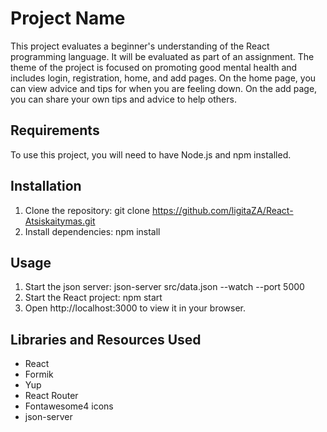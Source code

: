 # Project Name

This project evaluates a beginner's understanding of the React programming language. It will be evaluated as part of an assignment. The theme of the project is focused on promoting good mental health and includes login, registration, home, and add pages. On the home page, you can view advice and tips for when you are feeling down. On the add page, you can share your own tips and advice to help others.

## Requirements
To use this project, you will need to have Node.js and npm installed.

## Installation
1. Clone the repository: git clone https://github.com/ligitaZA/React-Atsiskaitymas.git
2. Install dependencies: npm install

## Usage
1. Start the json server: json-server src/data.json --watch --port 5000
2. Start the React project: npm start
3. Open http://localhost:3000 to view it in your browser.

## Libraries and Resources Used
- React
- Formik
- Yup
- React Router
- Fontawesome4 icons
- json-server